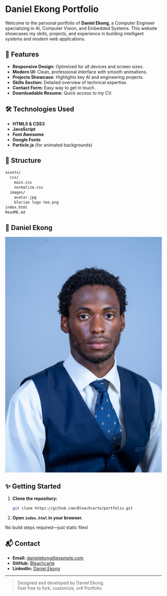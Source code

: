 # Daniel Ekong Portfolio

Welcome to the personal portfolio of **Daniel Ekong**, a Computer Engineer specializing in AI, Computer Vision, and Embedded Systems. This website showcases my skills, projects, and experience in building intelligent systems and modern web applications.

## 🚀 Features

- **Responsive Design:** Optimized for all devices and screen sizes.
- **Modern UI:** Clean, professional interface with smooth animations.
- **Projects Showcase:** Highlights key AI and engineering projects.
- **Skills Section:** Detailed overview of technical expertise.
- **Contact Form:** Easy way to get in touch.
- **Downloadable Resume:** Quick access to my CV.

## 🛠️ Technologies Used

- **HTML5 & CSS3**
- **JavaScript**
- **Font Awesome**
- **Google Fonts**
- **Particle.js** (for animated backgrounds)

## 📁 Structure

```
assets/
  css/
    main.css
    normalize.css
  images/
    avatar.jpg
    blorian logo tee.png
index.html
ReadME.md
```

## 📸 Daniel Ekong

![Portfolio Screenshot](assets/images/avatar.jpg)

## ✨ Getting Started

1. **Clone the repository:**
   ```bash
   git clone https://github.com/Bleachcarte/portfolio.git
   ```
2. **Open `index.html` in your browser.**

No build steps required—just static files!

## 📬 Contact

- **Email:** danielekong@example.com
- **GitHub:** [Bleachcarte](https://github.com/Bleachcarte/)
- **LinkedIn:** [Daniel Ekong](https://linkedin.com/in/danielekong)

---

> Designed and developed by Daniel Ekong.  
> Feel free to fork, customize, or# Portfolio
